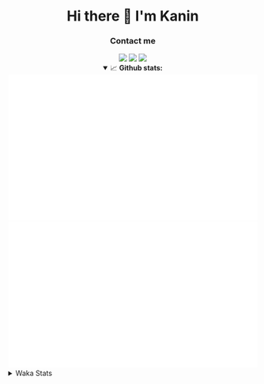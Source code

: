 <div align="center">
 <h1>Hi there 👋 I'm Kanin</h1>
 <h3>Contact me</h3>
 <a href="mailto:im@kanin.dev"><img src="https://img.shields.io/badge/gmail-%23D14836.svg?&style=for-the-badge&logo=gmail&logoColor=white"/></a>
 <a href="https://twitter.com/KaninDev"><img src="https://img.shields.io/badge/twitter-%231DA1F2.svg?&style=for-the-badge&logo=twitter&logoColor=white"/></a>
 <a href="https://www.linkedin.com/in/KaninDev"><img src="https://img.shields.io/badge/linkedin-%230077B5.svg?&style=for-the-badge&logo=linkedin&logoColor=white"/></a>
<details open>
  <summary>📈 <b>Github stats:</b></summary>
  <img src="https://github.com/Kanin/Kanin/blob/master/scripts/GitHubStats/generated/overview.svg"/>
  <img src="https://github.com/Kanin/Kanin/blob/master/scripts/GitHubStats/generated/languages.svg"/>
</details>
</div>

<details>
 <summary>Waka Stats</summary>

<!--START_SECTION:waka-->
![Profile Views](http://img.shields.io/badge/Profile%20Views-1-blue)

![Lines of code](https://img.shields.io/badge/From%20Hello%20World%20I%27ve%20Written-25249%20lines%20of%20code-blue)

**🐱 My Github Data** 

> 🏆 68 Contributions in the Year 2021
 > 
> 📦 18.4 kB Used in Github's Storage 
 > 
> 🚫 Not Opted to Hire
 > 
> 📜 9 Public Repositories 
 > 
> 🔑 4 Private Repositories  
 > 
**I'm an Early 🐤** 

```text
🌞 Morning    81 commits     █████░░░░░░░░░░░░░░░░░░░░   20.0% 
🌆 Daytime    122 commits    ███████░░░░░░░░░░░░░░░░░░   30.12% 
🌃 Evening    97 commits     ██████░░░░░░░░░░░░░░░░░░░   23.95% 
🌙 Night      105 commits    ██████░░░░░░░░░░░░░░░░░░░   25.93%

```
📅 **I'm Most Productive on Monday** 

```text
Monday       86 commits     █████░░░░░░░░░░░░░░░░░░░░   21.23% 
Tuesday      47 commits     ███░░░░░░░░░░░░░░░░░░░░░░   11.6% 
Wednesday    79 commits     █████░░░░░░░░░░░░░░░░░░░░   19.51% 
Thursday     45 commits     ██░░░░░░░░░░░░░░░░░░░░░░░   11.11% 
Friday       46 commits     ██░░░░░░░░░░░░░░░░░░░░░░░   11.36% 
Saturday     38 commits     ██░░░░░░░░░░░░░░░░░░░░░░░   9.38% 
Sunday       64 commits     ████░░░░░░░░░░░░░░░░░░░░░   15.8%

```


📊 **This Week I Spent My Time On** 

```text
⌚︎ Time Zone: America/New_York

💬 Programming Languages: 
Python                   8 hrs 51 mins       ██████████████████████░░░   89.56% 
virtualenv               43 mins             █░░░░░░░░░░░░░░░░░░░░░░░░   7.3% 
Other                    15 mins             ░░░░░░░░░░░░░░░░░░░░░░░░░   2.66% 
SCSS                     2 mins              ░░░░░░░░░░░░░░░░░░░░░░░░░   0.39% 
YAML                     0 secs              ░░░░░░░░░░░░░░░░░░░░░░░░░   0.08%

🔥 Editors: 
PyCharm                  9 hrs 51 mins       █████████████████████████   99.61% 
IntelliJ                 2 mins              ░░░░░░░░░░░░░░░░░░░░░░░░░   0.39%

🐱‍💻 Projects: 
Naila.py                 9 hrs 51 mins       █████████████████████████   99.61% 
Kanin                    2 mins              ░░░░░░░░░░░░░░░░░░░░░░░░░   0.39%

💻 Operating System: 
Linux                    9 hrs 53 mins       █████████████████████████   100.0%

```

**I Mostly Code in Python** 

```text
Python                   19 repos            ███████████████████░░░░░░   76.0% 
JavaScript               3 repos             ███░░░░░░░░░░░░░░░░░░░░░░   12.0% 
Kotlin                   1 repo              █░░░░░░░░░░░░░░░░░░░░░░░░   4.0% 
HTML                     1 repo              █░░░░░░░░░░░░░░░░░░░░░░░░   4.0% 
Java                     1 repo              █░░░░░░░░░░░░░░░░░░░░░░░░   4.0%

```


**Timeline**

![Chart not found](https://raw.githubusercontent.com/Kanin/Kanin/master/charts/bar_graph.png) 


<!--END_SECTION:waka-->
</details>

